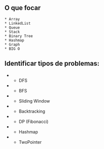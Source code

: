 ## O que focar
    * Array
    * LinkedList
    * Queue
    * Stack
    * Binary Tree
    * Hashmap
    * Graph
    * BIG O

## Identificar tipos de problemas:
* - DFS
* - BFS
* - Sliding Window
* - Backtracking
* - DP (Fibonacci)
* - Hashmap
* - TwoPointer